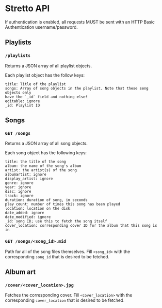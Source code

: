 # Stretto API

If authentication is enabled, all requests MUST be sent with an HTTP Basic
Authentication username/password.

## Playlists

### `/playlists`

Returns a JSON array of all playlist objects.

Each playlist object has the follow keys:

```
title: Title of the playlist
songs: Array of song objects in the playlist. Note that these song objects only
have the `_id` field and nothing else!
editable: ignore
_id: Playlist ID
```

## Songs

### `GET /songs`

Returns a JSON array of all song objects.

Each song object has the following keys:

```
title: the title of the song
album: the name of the song's album
artist: the artist(s) of the song
albumartist: ignore
display_artist: ignore
genre: ignore
year: ignore
disc: ignore
track: ignore
duration: duration of song, in seconds
play_count: number of times this song has been played
location: location on the disk
date_added: ignore
date_modified: ignore
_id: song ID; use this to fetch the song itself
cover_location: corresponding cover ID for the album that this song is in
```

### `GET /songs/<song_id>.mid`

Path for all of the song files themselves. Fill `<song_id>` with the corresponding
`song_id` that is desired to be fetched.

## Album art

### `/cover/<cover_location>.jpg`

Fetches the corresponding cover. Fill `<cover_location>` with the corresponding
`cover_location` that is desired to be fetched.
